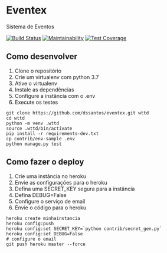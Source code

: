 # Eventex

Sistema de Eventos

[![Build Status](https://travis-ci.org/dssantos/eventex.svg?branch=master)](https://travis-ci.org/dssantos/eventex)
[![Maintainability](https://api.codeclimate.com/v1/badges/1361009832501712d3f5/maintainability)](https://codeclimate.com/github/dssantos/eventex/maintainability)
[![Test Coverage](https://api.codeclimate.com/v1/badges/1361009832501712d3f5/test_coverage)](https://codeclimate.com/github/dssantos/eventex/test_coverage)


## Como desenvolver

1. Clone o repositório
2. Crie um virtualenv com python 3.7
3. Ative o virtualenv
4. Instale as dependências
5. Configure a instância com o .env
6. Execute os testes

```console
git clone https://github.com/dssantos/eventex.git wttd
cd wttd
python -m venv .wttd
source .wttd/bin/activate
pip install -r requirements-dev.txt
cp contrib/env-sample .env
python manage.py test
```


## Como fazer o deploy

1. Crie uma instância no heroku
2. Envie as configurações para o heroku
3. Defina uma SECRET_KEY segura para a instância
4. Defina DEBUG=False
5. Configure o serviço de email
6. Envie o código para o heroku

```console
heroku create minhainstancia
heroku config:push
heroku config:set SECRET_KEY=`python contrib/secret_gen.py`
heroku config:set DEBUG=False
# configure o email
git push heroku master --force
```